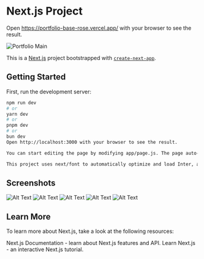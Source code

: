 # Next.js Project

Open https://portfolio-base-rose.vercel.app/ with your browser to see the result.

![Portfolio Main](https://portfoliosa417.blob.core.windows.net/voltagephotos/portfoliomain.png)

This is a [Next.js](https://nextjs.org/) project bootstrapped with [`create-next-app`](https://github.com/vercel/next.js/tree/canary/packages/create-next-app).

## Getting Started

First, run the development server:

```bash
npm run dev
# or
yarn dev
# or
pnpm dev
# or
bun dev
Open http://localhost:3000 with your browser to see the result.

You can start editing the page by modifying app/page.js. The page auto-updates as you edit the file.

This project uses next/font to automatically optimize and load Inter, a custom Google Font.
```
## Screenshots

![Alt Text](https://portfoliosa417.blob.core.windows.net/voltagephotos/portfoliomain.png)
![Alt Text](https://portfoliosa417.blob.core.windows.net/voltagephotos/portfolioabout.png)
![Alt Text](https://portfoliosa417.blob.core.windows.net/voltagephotos/portfolioabot2.png)
![Alt Text](https://portfoliosa417.blob.core.windows.net/voltagephotos/portfolioprojects.png)
![Alt Text](https://portfoliosa417.blob.core.windows.net/voltagephotos/portfolioresume.png)


## Learn More
To learn more about Next.js, take a look at the following resources:

Next.js Documentation - learn about Next.js features and API.
Learn Next.js - an interactive Next.js tutorial.
